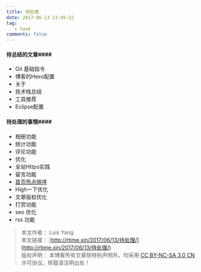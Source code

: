 ```yaml
---
title: 待处理
date: 2017-06-13 23:45:12
tag:
   - task
comments: false
---
```


#### 待总结的文章####
- Git 基础指令
- 博客的Hexo配置
- 关于
- 技术栈总结
- 工具推荐
- Eclipse配置

#### 待处理的事情####
- 相册功能
- 统计功能
- 评论功能
- 优化
- 全站Https实践
- 留言功能
- [首页热点排序](http://zhwhong.ml/2017/03/23/deal-with-hexo-article-top-problem/)
- High一下优化
- 文章版权优化
- 打赏功能
- seo 优化
- rss 功能


> 本文作者： Luis Yang    
>本文链接： [http://rtime.xin/2017/06/13/待处理/](http://rtime.xin/2017/06/13/待处理/)    
>版权声明： 本博客所有文章除特别声明外，均采用 [CC BY-NC-SA 3.0 CN](http://creativecommons.org/licenses/by-nc-sa/3.0/cn/) 许可协议。转载请注明出处！   
